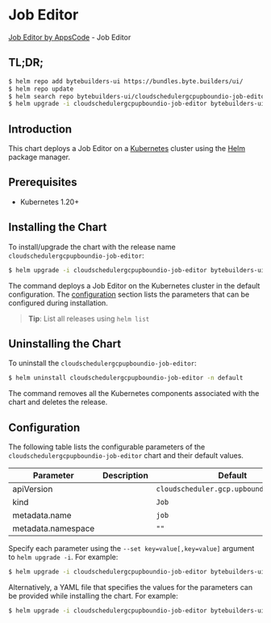 # Job Editor

[Job Editor by AppsCode](https://byte.builders) - Job Editor

## TL;DR;

```bash
$ helm repo add bytebuilders-ui https://bundles.byte.builders/ui/
$ helm repo update
$ helm search repo bytebuilders-ui/cloudschedulergcpupboundio-job-editor --version=v0.4.18
$ helm upgrade -i cloudschedulergcpupboundio-job-editor bytebuilders-ui/cloudschedulergcpupboundio-job-editor -n default --create-namespace --version=v0.4.18
```

## Introduction

This chart deploys a Job Editor on a [Kubernetes](http://kubernetes.io) cluster using the [Helm](https://helm.sh) package manager.

## Prerequisites

- Kubernetes 1.20+

## Installing the Chart

To install/upgrade the chart with the release name `cloudschedulergcpupboundio-job-editor`:

```bash
$ helm upgrade -i cloudschedulergcpupboundio-job-editor bytebuilders-ui/cloudschedulergcpupboundio-job-editor -n default --create-namespace --version=v0.4.18
```

The command deploys a Job Editor on the Kubernetes cluster in the default configuration. The [configuration](#configuration) section lists the parameters that can be configured during installation.

> **Tip**: List all releases using `helm list`

## Uninstalling the Chart

To uninstall the `cloudschedulergcpupboundio-job-editor`:

```bash
$ helm uninstall cloudschedulergcpupboundio-job-editor -n default
```

The command removes all the Kubernetes components associated with the chart and deletes the release.

## Configuration

The following table lists the configurable parameters of the `cloudschedulergcpupboundio-job-editor` chart and their default values.

|     Parameter      | Description |                      Default                       |
|--------------------|-------------|----------------------------------------------------|
| apiVersion         |             | <code>cloudscheduler.gcp.upbound.io/v1beta1</code> |
| kind               |             | <code>Job</code>                                   |
| metadata.name      |             | <code>job</code>                                   |
| metadata.namespace |             | <code>""</code>                                    |


Specify each parameter using the `--set key=value[,key=value]` argument to `helm upgrade -i`. For example:

```bash
$ helm upgrade -i cloudschedulergcpupboundio-job-editor bytebuilders-ui/cloudschedulergcpupboundio-job-editor -n default --create-namespace --version=v0.4.18 --set apiVersion=cloudscheduler.gcp.upbound.io/v1beta1
```

Alternatively, a YAML file that specifies the values for the parameters can be provided while
installing the chart. For example:

```bash
$ helm upgrade -i cloudschedulergcpupboundio-job-editor bytebuilders-ui/cloudschedulergcpupboundio-job-editor -n default --create-namespace --version=v0.4.18 --values values.yaml
```
